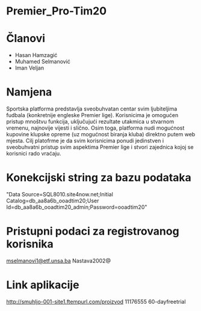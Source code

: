 # Premier_Pro-Tim20

# Članovi

* Hasan Hamzagić
* Muhamed Selmanović
* Iman Veljan

# Namjena

Sportska platforma predstavlja sveobuhvatan centar svim ljubiteljima fudbala (konkretnije 
engleske Premier lige). Korisnicima je omogućen pristup mnoštvu funkcija, uključujući rezultate 
utakmica u stvarnom vremenu, najnovije vijesti i slično. Osim toga, platforma nudi mogućnost 
kupovine klupske opreme (uz mogućnost biranja kluba) direktno putem web mjesta. Cilj 
platofrme je da svim korisnicima ponudi jedinstven i sveobuhvatni pristup svim aspektima Premier 
lige i stvori zajednica kojoj se korisnici rado vraćaju.

# Konekcijski string za bazu podataka
"Data Source=SQL8010.site4now.net;Initial Catalog=db_aa8a6b_ooadtim20;User Id=db_aa8a6b_ooadtim20_admin;Password=ooadtim20"

# Pristupni podaci za registrovanog korisnika
mselmanovi1@etf.unsa.ba
Nastava2002@

# Link aplikacije
http://smuhljo-001-site1.ftempurl.com/proizvod
11176555
60-dayfreetrial
